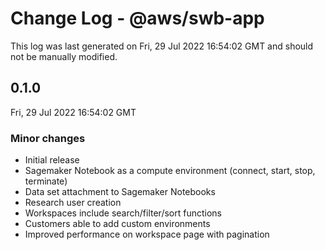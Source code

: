 # Change Log - @aws/swb-app

This log was last generated on Fri, 29 Jul 2022 16:54:02 GMT and should not be manually modified.

## 0.1.0
Fri, 29 Jul 2022 16:54:02 GMT

### Minor changes

- Initial release
- Sagemaker Notebook as a compute environment (connect, start, stop, terminate)
- Data set attachment to Sagemaker Notebooks
- Research user creation
- Workspaces include search/filter/sort functions
- Customers able to add custom environments
- Improved performance on workspace page with pagination

